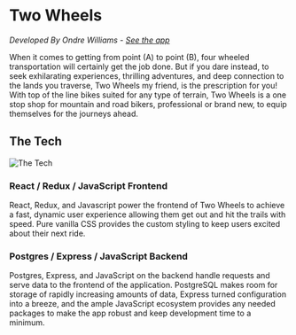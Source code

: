 # Two Wheels
*Developed By Ondre Williams - [See the app](https://twowheels.herokuapp.com/)*

When it comes to getting from point (A) to point (B), four wheeled transportation will certainly get the job done. But if you dare instead, to seek exhilarating experiences, thrilling adventures, and deep connection to the lands you traverse, Two Wheels my friend, is the prescription for you! With top of the line bikes suited for any type of terrain, Two Wheels is a one stop shop for mountain and road bikers, professional or brand new, to equip themselves for the journeys ahead.

## The Tech
![The Tech](/readme-resources/pern_stack.gif)

### React / Redux / JavaScript Frontend
React, Redux, and Javascript power the frontend of Two Wheels to achieve a fast, dynamic user experience allowing them get out and hit the trails with speed. Pure vanilla CSS provides the custom styling to keep users excited about their next ride.

### Postgres / Express / JavaScript Backend
Postgres, Express, and JavaScript on the backend handle requests and serve data to the frontend of the application. PostgreSQL makes room for storage of rapidly increasing amounts of data, Express turned configuration into a breeze, and the ample JavaScript ecosystem provides any needed packages to make the app robust and keep development time to a minimum.
